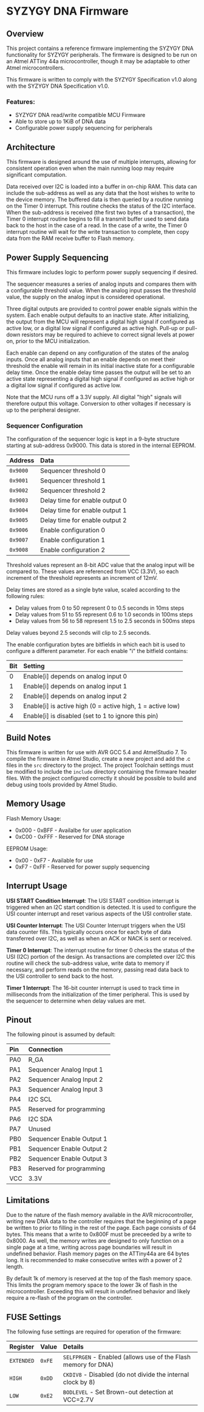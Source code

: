 SYZYGY DNA Firmware
===================

## Overview

This project contains a reference firmware implementing the SYZYGY DNA
functionality for SYZYGY peripherals. The firmware is designed to be run
on an Atmel ATTiny 44a microcontroller, though it may be adaptable to
other Atmel microcontrollers.

This firmware is written to comply with the SYZYGY Specification v1.0 along
with the SYZYGY DNA Specification v1.0.

### Features:

- SYZYGY DNA read/write compatible MCU Firmware
- Able to store up to 1KiB of DNA data
- Configurable power supply sequencing for peripherals


## Architecture

This firmware is designed around the use of multiple interrupts, allowing for
consistent operation even when the main running loop may require significant
computation.

Data received over I2C is loaded into a buffer in on-chip RAM. This data can
include the sub-address as well as any data that the host wishes to write
to the device memory. The buffered data is then queried by a routine running
on the Timer 0 interrupt. This routine checks the status of the I2C interface.
When the sub-address is received (the first two bytes of a transaction), the
Timer 0 interrupt routine begins to fill a transmit buffer used to send data
back to the host in the case of a read. In the case of a write, the Timer 0
interrupt routine will wait for the write transaction to complete, then copy
data from the RAM receive buffer to Flash memory.


## Power Supply Sequencing

This firmware includes logic to perform power supply sequencing if desired.

The sequencer measures a series of analog inputs and compares them with a
configurable threshold value. When the analog input passes the threshold
value, the supply on the analog input is considered operational.

Three digital outputs are provided to control power enable signals within the
system. Each enable output defaults to an inactive state. After initializing,
the output from the MCU will represent a digital high signal if configured as
active low, or a digital low signal if configured as active high. Pull-up or
pull-down resistors may be required to achieve to correct signal levels at power
on, prior to the MCU initialization.

Each enable can depend on any configuration of the states of the analog
inputs. Once all analog inputs that an enable depends on meet their threshold
the enable will remain in its initial inactive state for a configurable delay
time. Once the enable delay time passes the output will be set to an active
state representing a digital high signal if configured as active high or a
digital low signal if configured as active low.

Note that the MCU runs off a 3.3V supply. All digital "high" signals will
therefore output this voltage. Conversion to other voltages if necessary is
up to the peripheral designer.


### Sequencer Configuration

The configuration of the sequencer logic is kept in a 9-byte structure starting
at sub-address 0x9000. This data is stored in the internal EEPROM.

| Address   | Data                           |
| :-------- | :----------------------------- |
| `0x9000`  | Sequencer threshold 0          |
| `0x9001`  | Sequencer threshold 1          |
| `0x9002`  | Sequencer threshold 2          |
| `0x9003`  | Delay time for enable output 0 |
| `0x9004`  | Delay time for enable output 1 |
| `0x9005`  | Delay time for enable output 2 |
| `0x9006`  | Enable configuration 0         |
| `0x9007`  | Enable configuration 1         |
| `0x9008`  | Enable configuration 2         |

Threshold values represent an 8-bit ADC value that the analog input will be
compared to. These values are referenced from VCC (3.3V), so each increment of
the threshold represents an increment of 12mV.

Delay times are stored as a single byte value, scaled according to the
following rules:

- Delay values from 0 to 50 represent 0 to 0.5 seconds in 10ms steps
- Delay values from 51 to 55 represent 0.6 to 1.0 seconds in 100ms steps
- Delay values from 56 to 58 represent 1.5 to 2.5 seconds in 500ms steps

Delay values beyond 2.5 seconds will clip to 2.5 seconds.

The enable configuration bytes are bitfields in which each bit is used to
configure a different parameter. For each enable "i" the bitfield contains:

| Bit | Setting                                                    |
| :-- | :--------------------------------------------------------- |
| 0   | Enable[i] depends on analog input 0                        |
| 1   | Enable[i] depends on analog input 1                        |
| 2   | Enable[i] depends on analog input 2                        |
| 3   | Enable[i] is active high (0 = active high, 1 = active low) |
| 4   | Enable[i] is disabled (set to 1 to ignore this pin)        |


## Build Notes

This firmware is written for use with AVR GCC 5.4 and AtmelStudio 7. To compile
the firmware in Atmel Studio, create a new project and add the .c files in the
`src` directory to the project. The project Toolchain settings must be modified
to include the `include` directory containing the firmware header files. With
the project configured correctly it should be possible to build and debug using
tools provided by Atmel Studio.


## Memory Usage

Flash Memory Usage:

- 0x000 - 0xBFF - Availalbe for user application
- 0xC00 - 0xFFF - Reserved for DNA storage

EEPROM Usage:

- 0x00 - 0xF7 - Available for use
- 0xF7 - 0xFF - Reserved for power supply sequencing


## Interrupt Usage

**USI START Condition Interrupt**: The USI START condition interrupt is
triggered when an I2C start condition is detected. It is used to configure
the USI counter interrupt and reset various aspects of the USI controller state.

**USI Counter Interrupt**: The USI Counter Interrupt triggers when the USI
data counter fills. This typically occurs once for each byte of data
transferred over I2C, as well as when an ACK or NACK is sent or received.

**Timer 0 Interrupt**: The interrupt routine for timer 0 checks the status of
the USI (I2C) portion of the design. As transactions are completed over I2C
this routine will check the sub-address value, write data to memory if
necessary, and perform reads on the memory, passing read data back to the USI
controller to send back to the host.

**Timer 1 Interrupt**: The 16-bit counter interrupt is used to track time in
milliseconds from the initialization of the timer peripheral. This is used
by the sequencer to determine when delay values are met.


## Pinout

The following pinout is assumed by default:

| Pin | Connection                |
| :-- | :------------------------ |
| PA0 | R\_GA                     |
| PA1 | Sequencer Analog Input 1  |
| PA2 | Sequencer Analog Input 2  |
| PA3 | Sequencer Analog Input 3  |
| PA4 | I2C SCL                   |
| PA5 | Reserved for programming  |
| PA6 | I2C SDA                   |
| PA7 | Unused                    |
| PB0 | Sequencer Enable Output 1 |
| PB1 | Sequencer Enable Output 2 |
| PB2 | Sequencer Enable Output 3 |
| PB3 | Reserved for programming  |
| VCC | 3.3V                      |


## Limitations

Due to the nature of the flash memory available in the AVR microcontroller,
writing new DNA data to the controller requires that the beginning of a page
be written to prior to filling in the rest of the page. Each page consists of
64 bytes. This means that a write to 0x800F must be preceeded by a write to
0x8000. As well, the memory writes are designed to only function on a single
page at a time, writing across page boundaries will result in undefined
behavior. Flash memory pages on the ATTiny44a are 64 bytes long. It is
recommended to make consecutive writes with a power of 2 length.

By default 1k of memory is reserved at the top of the flash memory space. This
limits the program memory space to the lower 3k of flash in the
microcontroller. Exceeding this will result in undefined behavior and likely
require a re-flash of the program on the controller.


## FUSE Settings

The following fuse settings are required for operation of the firmware:

| Register   | Value   | Details                                                         |
| :--------- | :------ | :-------------------------------------------------------------- |
| `EXTENDED` | `0xFE`  | `SELFPRGEN` - Enabled (allows use of the Flash memory for DNA)  |
| `HIGH`     | `0xDD`  | `CKDIV8` - Disabled (do not divide the internal clock by 8)     |
| `LOW`      | `0xE2`  | `BODLEVEL` - Set Brown-out detection at VCC=2.7V                |
